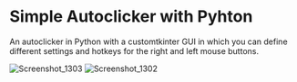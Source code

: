 # Simple Autoclicker with Pyhton
An autoclicker in Python with a customtkinter GUI in which you can define different settings and hotkeys for the right and left mouse buttons.


![Screenshot_1303](https://github.com/C3ntux/Autoclicker.py/assets/123885319/bc366ebd-5d56-4735-9213-7b819feb39c8)
![Screenshot_1302](https://github.com/C3ntux/Autoclicker.py/assets/123885319/6bb47ccb-bfe2-45e1-abfa-8e1c21cf8f01)
